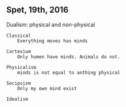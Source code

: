 Spet, 19th, 2016
---

Dualism: physical and non-physical

	Classical
		Everything moves has minds

	Cartesium
		Only humen have minds. Animals do not.

	Physicalism
		minds is not equal to anthing physical

	Socipsism
		Only my own mind exist

	Idealism